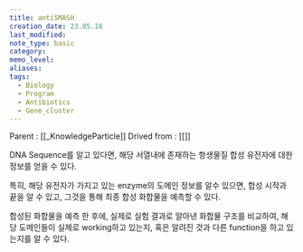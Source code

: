 ```yaml
---
title: antiSMASH
creation_date: 23.05.18
last_modified: 
note_type: basic
category: 
memo_level: 
aliases: 
tags:
  - Biology
  - Program
  - Antibiotics
  - Gene_cluster
---
```


Parent : [[_KnowledgeParticle]]
Drived from : [[]]

DNA Sequence를 알고 있다면, 해당 서열내에 존재하는 항생물질 합성 유전자에 대한 정보를 얻을 수 있다.

특히, 해당 유전자가 가지고 있는 enzyme의 도메인 정보를 알수 있으면, 합성 시작과 끝을 알 수 있고, 그것을 통해 최종 합성 화합물을 예측할 수 있다.

합성된 화합물을 예측 한 후에, 실제로 실험 결과로 알아낸 화합물 구조를 비교하여, 해당 도메인들이 실제로 working하고 있는지, 혹은 알려진 것과 다른 function을 하고 있는지를 알 수 있다.

